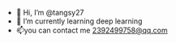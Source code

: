 - 👋 Hi, I’m @tangsy27
- 🌱 I’m currently learning deep learning
- 📫you can contact me  2392499758@qq.com

<!---
tangsy27/tangsy27 is a ✨ special ✨ repository because its `README.md` (this file) appears on your GitHub profile.
You can click the Preview link to take a look at your changes.
--->
